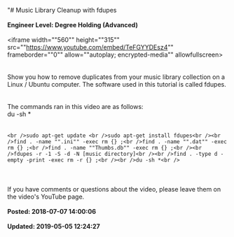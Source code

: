 "# Music Library Cleanup with fdupes<br /><br />**Engineer Level: Degree Holding (Advanced)** <br /><br /><iframe width=""560"" height=""315"" src=""https://www.youtube.com/embed/TeFGYYDEsz4"" frameborder=""0"" allow=""autoplay; encrypted-media"" allowfullscreen></iframe><br /> <br /><br />Show you how to remove duplicates from your music library collection on a Linux / Ubuntu computer.  The software used in this tutorial is called fdupes. <br /> <br /><br />The commands ran in this video are as follows: <br />du -sh *<br /> <br /><br />```<br />sudo apt-get update <br />sudo apt-get install fdupes<br /><br />find . -name "".ini"" -exec rm {} ;<br />find . -name "".dat"" -exec rm {} ;<br />find . -name ""Thumbs.db"" -exec rm {} ;<br /><br />fdupes -r -1 -S -d -N [music directory]<br /><br />find . -type d -empty -print -exec rm -r {} ;<br /><br />du -sh *<br />```<br /><br /> <br /><br />If you have comments or questions about the video, please leave them on the video's YouTube page.<br /><br />**Posted: 2018-07-07 14:00:06** <br /><br />**Updated: 2019-05-05 12:24:27** <br /><br />
